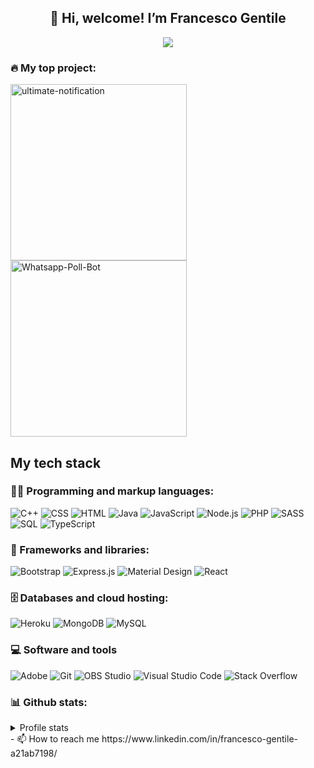 <h2 align="center">👋 Hi, welcome! I’m Francesco Gentile</h2>



<p align="center">
<img src="https://readme-typing-svg.herokuapp.com?color=F76253&lines=FrancescoGentileDev;Full-stack+web+developer;Learning+all+day+new+things&center=true&width=440&height=45&color=f75c7e&vCenter=true&size=22" >
</p>

### 🔥 My top project:

<p align="left">
<a href="https://github.com/FrancescoGentileDev/ultimate-notification"><img width="282" src="https://denvercoder1-github-readme-stats.vercel.app/api/pin/?username=FrancescoGentileDev&repo=ultimate-notification&theme=react&bg_color=1F222E&title_color=F85D7F&icon_color=F8D866&hide_border=true&show_icons=false" alt="ultimate-notification"></a>
<a href="https://github.com/FrancescoGentileDev/Whatsapp-Poll-Bot"><img width="282" src="https://denvercoder1-github-readme-stats.vercel.app/api/pin/?username=FrancescoGentileDev&repo=Whatsapp-Poll-Bot&theme=react&bg_color=1F222E&title_color=F85D7F&icon_color=F8D866&hide_border=true&show_icons=false" alt="Whatsapp-Poll-Bot"></a>

</p>

## My tech stack

### 👨‍💻 Programming and markup languages:

<p>
<img alt="C++" src="https://custom-icon-badges.herokuapp.com/badge/C++-9C033A.svg?logo=cpp2&logoColor=white">
<img alt="CSS" src="https://img.shields.io/badge/CSS-1572B6.svg?logo=css3&logoColor=white">
<img alt="HTML" src="https://img.shields.io/badge/HTML-E34F26.svg?logo=html5&logoColor=white">
<img alt="Java" src="https://custom-icon-badges.herokuapp.com/badge/Java-007396.svg?logo=java&logoColor=white">
<img alt="JavaScript" src="https://img.shields.io/badge/JavaScript-F7DF1E.svg?logo=javascript&logoColor=black">
<img alt="Node.js" src="https://img.shields.io/badge/Node.js-43853D.svg?logo=node.js&logoColor=white">
<img alt="PHP" src="https://img.shields.io/badge/PHP-777BB4.svg?logo=php&logoColor=white">
<img alt="SASS" src="https://img.shields.io/badge/Sass-hotpink.svg?logo=SASS&logoColor=white">
<img alt="SQL" src="https://custom-icon-badges.herokuapp.com/badge/SQL-025E8C.svg?logo=database&logoColor=white">
<img alt="TypeScript" src="https://img.shields.io/badge/TypeScript-007ACC.svg?logo=typescript&logoColor=white">
</p>

### 🧰 Frameworks and libraries:

<p>
<img alt="Bootstrap" src="https://img.shields.io/badge/Bootstrap-7952B3.svg?logo=bootstrap&logoColor=white">
<img alt="Express.js" src="https://img.shields.io/badge/Express.js-404d59.svg?logo=express&logoColor=white">
<img alt="Material Design" src="https://img.shields.io/badge/Material%20Design-0081CB.svg?logo=material-design&logoColor=white">
<img alt="React" src="https://img.shields.io/badge/React-20232a.svg?logo=react&logoColor=%2361DAFB">

</p>

### 🗄️ Databases and cloud hosting:

<p>
<img alt="Heroku" src="https://img.shields.io/badge/Heroku-430098.svg?logo=heroku&logoColor=white">
<img alt="MongoDB" src ="https://img.shields.io/badge/MongoDB-4ea94b.svg?logo=mongodb&logoColor=white">
<img alt="MySQL" src="https://img.shields.io/badge/MySQL-00f.svg?logo=mysql&logoColor=white">


</p>

### 💻 Software and tools 

<p>
<img alt="Adobe" src="https://img.shields.io/badge/Adobe-FF0000.svg?logo=adobe&logoColor=white">
<img alt="Git" src="https://img.shields.io/badge/Git-F05033.svg?logo=git&logoColor=white">
<img alt="OBS Studio" src="https://img.shields.io/badge/-OBS%20Studio-302E31?logo=obs-studio&logoColor=white">
<img alt="Visual Studio Code" src="https://img.shields.io/badge/Visual%20Studio%20Code-0078d7.svg?logo=visual-studio-code&logoColor=white">
<img alt="Stack Overflow" src="https://img.shields.io/badge/-Stack%20Overflow-FE7A16?logo=stack-overflow&logoColor=white">
</p>

### 📊 Github stats:

<details>
  <summary>Profile stats</summary>
  <p align="center">
<img src="http://github-readme-streak-stats.herokuapp.com?user=francescogentileDev&theme=radical&date_format=j%20M%5B%20Y%5D">
</p>
  

  
 </details>
- 📫 How to reach me https://www.linkedin.com/in/francesco-gentile-a21ab7198/



<!---
FrancescoGentileDev/FrancescoGentileDev is a ✨ special ✨ repository because its `README.md` (this file) appears on your GitHub profile.
You can click the Preview link to take a look at your changes.
--->
